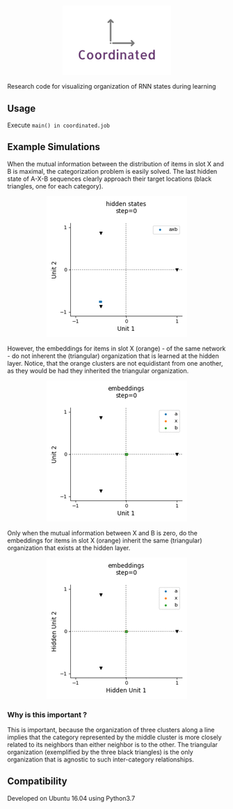 <div align="center">
 <img src="images/logo.png" width="250"> 
</div>

Research code for visualizing organization of RNN states during learning

## Usage

Execute `main() in coordinated.job`

## Example Simulations

When the mutual information between the distribution of items in slot X and B is maximal, 
the categorization problem is easily solved. 
The last hidden state of A-X-B sequences clearly approach their target locations (black triangles, one for each category).

<div align="center">
 <img src="images/hiddens2_b=item.gif" width="324"> 
</div>

However, the embeddings for items in slot X (orange) - of the same network - do not inherent the (triangular) organization that is learned at the hidden layer.
Notice, that the orange clusters are not equidistant from one another, as they would be had they inherited the triangular organization.

<div align="center">
 <img src="images/embeddings_b=item.gif" width="324"> 
</div>

Only when the mutual information between X and B is zero, 
do the embeddings for items in slot X (orange) inherit the same (triangular) organization that exists at the hidden layer.

<div align="center">
 <img src="images/embeddings_b=super.gif" width="324"> 
</div>

### Why is this important ? 
This is important, because the organization of three clusters along a line implies that the category represented by the middle cluster is more closely related to its neighbors than either neighbor is to the other.
The triangular organization (exemplified by the three black triangles) is the only organization that is agnostic to such inter-category relationships. 

## Compatibility

Developed on Ubuntu 16.04 using Python3.7
